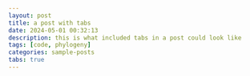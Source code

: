 ```yaml
---
layout: post
title: a post with tabs
date: 2024-05-01 00:32:13
description: this is what included tabs in a post could look like
tags: [code, phylogeny]
categories: sample-posts
tabs: true
---
```


